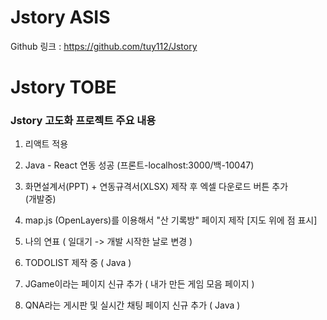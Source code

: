 # Jstory ASIS

Github 링크 : https://github.com/tuy112/Jstory

# Jstory TOBE

### Jstory 고도화 프로젝트 주요 내용

1. 리액트 적용

2. Java - React 연동 성공 (프론트-localhost:3000/백-10047)

3. 화면설계서(PPT) + 연동규격서(XLSX) 제작 후 엑셀 다운로드 버튼 추가<br/> (개발중)

4. map.js (OpenLayers)를 이용해서 "산 기록방" 페이지 제작 [지도 위에 점 표시]

5. 나의 연표 ( 일대기 -> 개발 시작한 날로 변경 )

6. TODOLIST 제작 중 ( Java )

7. JGame이라는 페이지 신규 추가 ( 내가 만든 게임 모음 페이지 )

8. QNA라는 게시판 및 실시간 채팅 페이지 신규 추가 ( Java )